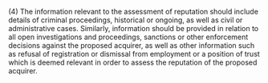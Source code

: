(4) The information relevant to the assessment of reputation should include details of criminal proceedings, historical or ongoing, as well as civil or administrative cases. Similarly, information should be provided in relation to all open investigations and proceedings, sanctions or other enforcement decisions against the proposed acquirer, as well as other information such as refusal of registration or dismissal from employment or a position of trust which is deemed relevant in order to assess the reputation of the proposed acquirer.
